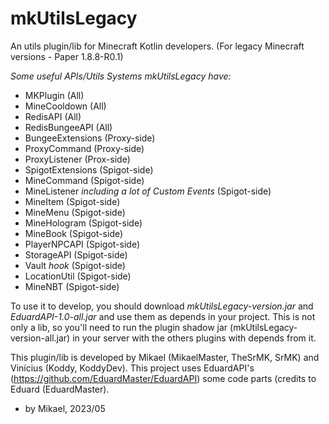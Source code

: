 # mkUtilsLegacy
An utils plugin/lib for Minecraft Kotlin developers. (For legacy Minecraft versions - Paper 1.8.8-R0.1)

*Some useful APIs/Utils Systems mkUtilsLegacy have:*

- MKPlugin (All)
- MineCooldown (All)
- RedisAPI (All)
- RedisBungeeAPI (All)
- BungeeExtensions (Proxy-side)
- ProxyCommand (Proxy-side)
- ProxyListener (Prox-side)
- SpigotExtensions (Spigot-side)
- MineCommand (Spigot-side)
- MineListener *including a lot of Custom Events* (Spigot-side)
- MineItem (Spigot-side)
- MineMenu (Spigot-side)
- MineHologram (Spigot-side)
- MineBook (Spigot-side)
- PlayerNPCAPI (Spigot-side)
- StorageAPI (Spigot-side)
- Vault *hook* (Spigot-side)
- LocationUtil (Spigot-side)
- MineNBT (Spigot-side)

To use it to develop, you should download *mkUtilsLegacy-version.jar* and *EduardAPI-1.0-all.jar* and use them as depends in your project.
This is not only a lib, so you'll need to run the plugin shadow jar (mkUtilsLegacy-version-all.jar) in your server with the others plugins with depends from it.

This plugin/lib is developed by Mikael (MikaelMaster, TheSrMK, SrMK) and Vinícius (Koddy, KoddyDev). This project uses EduardAPI's (https://github.com/EduardMaster/EduardAPI) some code parts (credits to Eduard (EduardMaster).

- by Mikael, 2023/05
